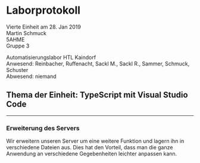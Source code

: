 
# Laborprotokoll  
Vierte Einheit am 28. Jan 2019  
Martin Schmuck  
5AHME  
Gruppe 3

Automatisierungslabor HTL Kaindorf  
Anwesend: Reinbacher, Ruffenacht, Sackl M., Sackl R., Sammer, Schmuck, Schuster  
Abwesend: niemand  

## Thema der Einheit: TypeScript mit Visual Studio Code
________

### Erweiterung des Servers 
Wir erweitern unseren Server um eine weitere Funktion und lagern ihn in verschiedene Dateien aus. Dies hat den Vorteil, dass man die ganze Anwendung an verschiedene Gegebenheiten leichter anpassen kann. 
